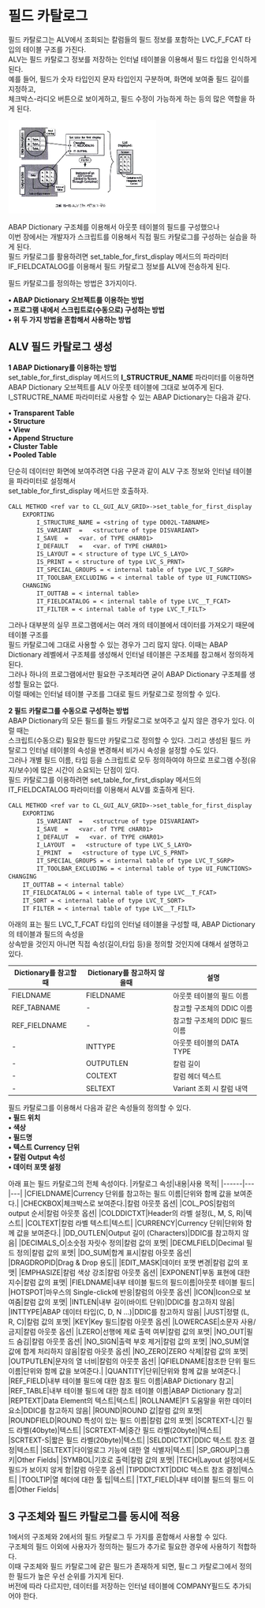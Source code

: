 # 필드 카탈로그
필드 카탈로그는 ALV에서 조회되는 칼럼들의 필드 정보를 포함하는 LVC_F_FCAT 타입의 테이블 구조를 가진다. <br>
ALV는 필드 카탈로그 정보를 저장하는 인터널 테이블을 이용해서 필드 타입을 인식하게 된다. <br>
예를 들어, 필드가 숫자 타입인지 문자 타입인지 구분하며, 화면에 보여줄 필드 길이를 지정하고, <br>
체크박스-라디오 버튼으로 보이게하고, 필드 수정이 가능하게 하는 등의 많은 역할을 하게 된다.

![](https://raw.githubusercontent.com/hansung0904/ABAP-Study/main/EasyABAPCapture/ALV%20%ED%95%84%EB%93%9C%20%EC%B9%B4%ED%83%88%EB%A1%9C%EA%B7%B8%20%EA%B5%AC%EC%A1%B0.png)

ABAP Dictionary 구조체를 이용해서 아웃풋 테이블의 필드를 구성했으나 <br>
이번 장에서는 개발자가 스크립트를 이용해서 직접 필드 카탈로그를 구성하는 실습을 하게 된다. <br>
필드 카탈로그를 활용하려면 set_table_for_first_display 메서드의 파라미터 IF_FIELDCATALOG를 이용해서 필드 카탈로그 정보를 ALV에 전송하게 된다.

필드 카탈로그를 정의하는 방법은 3가지이다. <br>

**• ABAP Dictionary 오브젝트를 이용하는 방법 <br>**
**• 프로그램 내에서 스크립트로(수동으로) 구성하는 방법<br>**
**• 위 두 가지 방법을 혼합해서 사용하는 방법<br>**

## ALV 필드 카탈로그 생성 
**1 ABAP Dictionary를 이용하는 방법** <br>
set_table_for_first_display 메서드의 **I_STRUCTRUE_NAME** 파라미터를 이용하면 ABAP Dictionary 오브젝트를 ALV 아웃풋 테이블에 그대로 보여주게 된다. <br>
I_STRUCTRE_NAME 파라미터로 사용할 수 있는 ABAP Dictionary는 다음과 같다.

**• Transparent Table <br>**
**• Structure<br>**
**• View<br>**
**• Append Structure<br>**
**• Cluster Table<br>**
**• Pooled Table<br>**

단순히 데이터만 화면에 보여주려면 다음 구문과 같이 ALV 구조 정보와 인터널 테이블을 파라미터로 설정해서 <br> set_table_for_first_display 메서드만 호출하자.
```ABAP
CALL METHOD <ref var to CL_GUI_ALV_GRID>->set_table_for_first_display
    EXPORTING
        I_STRUCTURE_NAME = <string of type DD02L-TABNAME>
        IS_VARIANT  =   <structure of type DISVARIANT>
        I_SAVE  =   <var. of TYPE cHAR01>
        I_DEFAULT   =   <var. of TYPE cHAR01>
        IS_LAYOUT = < structure of type LVC_S_LAYO>
        IS_PRINT = < structure of type LVC_S_PRNT>
        IT_SPECIAL_GROUPS = < internal table of type LVC_T_SGRP>
        IT_TOOLBAR_EXCLUDING = < internal table of type UI_FUNCTIONS>
    CHANGING
        IT_OUTTAB = < internal table>
        IT_FIELDCATALOG = < internal table of type LVC__T_FCAT>
        IT_FILTER = < internal table of type LVC_T_FILT>
```

그러나 대부분의 실무 프로그램에서는 여러 개의 테이블에서 데이터를 가져오기 때문에 테이블 구조를 <br> 필드 카탈로그에 그대로 사용할 수 있는 경우가 그리 많지 않다. 이때는 ABAP Dictionary 레벨에서 구조체를 생성해서 인터널 테이블은 구조체를 참고해서 정의하게 된다. <br>
그러나 하나의 프로그램에서만 필요한 구조체라면 굳이 ABAP Dictionary 구조체를 생성할 필요는 없다.<br>
이럴 때에는 인터널 테이블 구조를 그대로 필드 카탈로그로 정의할 수 있다.

**2 필드 카탈로그를 수동으로 구성하는 방법** <br>
ABAP Dictionary의 모든 필드를 필드 카탈로그로 보여주고 싶지 않은 경우가 있다. 이럴 때는 <br>
스크립트(수동으로) 필요한 필드만 카탈로그로 정의할 수 있다. 그리고 생성된 필드 카탈로그 인터널 테이블의 속성을 변경해서 비가시 속성을 설정할 수도 있다. <br>
그러나 개별 필드 이름, 타입 등을 스크립트로 모두 정의하여야 하므로 프로그램 수정(유지/보수)에 많은 시간이 소요되는 단점이 있다. <br>
필드 카탈로그를 이용하려면 set_table_for_first_display 메서드의 IT_FIELDCATALOG 파라미터를 이용해서 ALV를 호출하게 된다.

```ABAP
CALL METHOD <ref var to CL_GUI_ALV_GRID>->set_table_for_first_display
    EXPORTING
        IS_VARIANT  =   <structrue of type DISVARIANT>
        I_SAVE  =   <var. of TYPE cHAR01>
        I_DEFALUT  =   <var. of TYPE cHAR01>
        I_LAYOUT  =   <structure of type LVC_S_LAYO>
        I_PRINT  =   <structure of type LVC_S_PRNT>
        IT_SPECIAL_GROUPS = < internal table of type LVC_T_SGRP> 
        IT_TOOLBAR_EXCLUDING = < internal table of type UI_FUNCTIONS>
CHANGING        
    IT_OUTTAB = < internal table〉
    IT_FIELDCATALOG = < internal table of type LVC__T_FCAT>
    IT_SORT = < internal table of type LVC_T_SORT>
    IT FILTER = < internal table of type LVC__T_FILT>
```

아래의 표는 필드 LVC_T_FCAT 타입의 인터널 테이블을 구성할 때, ABAP Dictionary의 테이블과 필드의 속성을 <br> 상속받을 것인지 아니면 직접 속성(길이,타입 등)을 정의할 것인지에 대해서 설명하고 있다.

|Dictionary를 참고할 때|Dictionary를 참고하지 않을때|설명|
|------|---|---|
|FIELDNAME|FIELDNAME|아웃풋 테이블의 필드 이름|
|REF_TABNAME|-|참고할 구조체의 DDIC 이름|
|REF_FIELDNAME|-|참고할 구조체의 DDIC 필드 이름|
|-|INTTYPE|아웃풋 테이블의 DATA TYPE|
|-|OUTPUTLEN|칼럼 길이|
|-|COLTEXT|칼럼 헤더 텍스트|
|-|SELTEXT|Variant 조회 시 칼럼 내역|

필드 카탈로그를 이용해서 다음과 같은 속성들의 정의할 수 있다. <br>
**• 필드 위치 <br>**
**• 색상<br>**
**• 필드명<br>**
**• 텍스트 Currency 단위<br>**
**• 칼럼 Output 속성<br>**
**• 데이터 포맷 설정<br>**

아래 표는 필드 카탈로그의 전체 속성이다.
|카탈로그 속성|내용|사용 목적|
|------|---|---|
|CFIELDNAME|Currency 단위를 참고하는 필드 이름|단위와 함께 값을 보여준다.|
|CHECKBOX|체크박스로 보여준다.|칼럼 아웃풋 옵션|
|COL_POS|칼럼의 output 순서|칼럼 아웃풋 옵션|
|COLDDICTXT|Header의 라벨 설정(L, M, S, R)|텍스트|
|COLTEXT|칼럼 라벨 텍스트|텍스트|
|CURRENCY|Currency 단위|단위와 함께 값을 보여준다.|
|DD_OUTLEN|Output 길이 (Characters)|DDIC를 참고하지 않음|
|DECIMALS_O|소숫점 자릿수 정의|칼럼 값의 포맷|
|DECMLFIELD|Decimal 필드 정의|칼럼 값의 포맷|
|DO_SUM|합계 표시|칼럼 아웃풋 옵션|
|DRAGDROPID|Drag & Drop 용도||
|EDIT_MASK|데이터 포맷 변경|칼럼 값의 포맷|
|EMPHASIZE|칼럼 색상 강조|칼럼 아웃풋 옵션|
|EXPONENT|부동 표현에 대한 지수|칼럼 값의 표맷|
|FIELDNAME|내부 테이블 필드의 필드이름|아웃풋 테이블 필드|
|HOTSPOT|마우스의 Single-click에 반응|칼럼의 아웃풋 옵션|
|ICON|Icon으로 보여줌|칼럼 값의 포맷|
|INTLEN|내부 길이(바이트 단위)|DDIC를 참고하지 않음|
|INTTYPE|ABAP 데이터 타입(C, D, N ...)|DDIC를 참고하지 않음|
|JUST|정렬 (L, R, C)|칼럼 값의 포맷|
|KEY|Key 필드|칼럼 아웃풋 옵션|
|LOWERCASE|소문자 사용/금지|칼럼 아웃풋 옵션|
|LZERO|선행에 제로 출력 여부|칼럼 값의 포맷|
|NO_OUT|필드 숨김|칼럼 아웃풋 옵션|
|NO_SIGN|출력 부호 제거|칼럼 값의 포맷|
|NO_SUM|열 값에 합계 처리하지 않음|칼럼 아웃풋 옵션|
|NO_ZERO|ZERO 삭제|칼럼 값의 포맷|
|OUTPUTLEN|문자의 열 너비|칼럼의 아웃풋 옵션|
|QFIELDNAME|참조한 단위 필드이름|단위와 함께 값을 보여준다.|
|QUANTITY|단위|단위와 함께 값을 보여준다.|
|REF_FIELD|내부 테이블 필드에 대한 참조 필드 이름|ABAP Dictionary 참고|
|REF_TABLE|내부 테이블 필드에 대한 참조 테이블 이름|ABAP Dictionary 참고|
|REPTEXT|Data Element의 텍스트|텍스트|
|ROLLNAME|F1 도움말을 위한 데이터 요소|DDIC를 참고하지 않음|
|ROUND|ROUND 값|칼럼 값의 포맷|
|ROUNDFIELD|ROUND 특성이 있는 필드 이름|칼럼 값의 포맷|
|SCRTEXT-L|긴 필드 라벨(40byte)|텍스트|
|SCRTEXT-M|중간 필드 라벨(20byte)|텍스트|
|SCRTEXT-S|짧은 필드 라벨(20byte)|텍스트|
|SELDDICTXT|DDIC 텍스트 참조 결정|텍스트|
|SELTEXT|다이얼로그 기능에 대한 열 식별자|텍스트|
|SP_GROUP|그룹 키|Other Fields|
|SYMBOL|기호로 출력|칼럼 값의 포맷|
|TECH|Layout 설정에서도 필드가 보이지 않게 함|칼럼 아웃풋 옵션|
|TIPDDICTXT|DDIC 텍스트 참조 결정|텍스트|
|TOOLTIP|열 헤더에 대한 툴 팁|텍스트|
|TXT_FIELD|내부 테이블 필드의 필드 이름|Other Fields|

## 3 구조체와 필드 카탈로그를 동시에 적용
1에서의 구조체와 2에서의 필드 카탈로그 두 가지를 혼합해서 사용할 수 있다. <br>
구조체의 필드 이외에 사용자가 정의하는 필드가 추가로 필요한 경우에 사용하기 적합하다.<br>
이때 구조체와 필드 카탈로그에 같은 필드가 존재하게 되면, 필ㄷ그 카탈로그에서 정의한 필드가 높은 우선 순위를 가지게 된다.<br>
버전에 따라 다르지만, 데이터를 저장하는 인터널 테이블에 COMPANY필드도 추가되어야 한다.